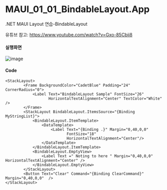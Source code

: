 # MAUI_01_01_BindableLayout.App
.NET MAUI Layout 연습-BindableLayout

유튜브 참고: https://www.youtube.com/watch?v=Gxo-85Cbii8

#### 실행화면
![image](https://user-images.githubusercontent.com/68939699/228249709-e2501fcf-9889-4ff7-b937-70f1e6c859f6.png)

#### Code
```
<StackLayout>
        <Frame BackgroundColor="CadetBlue" Padding="24"  CornerRadius="0">
            <Label Text="BindableLayout Sample" FontSize="26"
                   HorizontalTextAlignment="Center" TextColor="White" />
        </Frame>
        <StackLayout BindableLayout.ItemsSource="{Binding MyStringList}">
            <BindableLayout.ItemTemplate>
                <DataTemplate>
                    <Label Text="{Binding .}" Margin="0,40,0,0" 
                           FontSize="18"
                           HorizontalTextAlignment="Center"/>
                </DataTemplate>
            </BindableLayout.ItemTemplate>
            <BindableLayout.EmptyView>
                <Label Text =" Noting to here " Margin="0,40,0,0" HorizontalTextAlignment="Center" />
            </BindableLayout.EmptyView>
        </StackLayout>
        <Button Text="Clear" Command="{Binding ClearCommand}" Margin="0,40,0,0"  />
</StackLayout>
```
